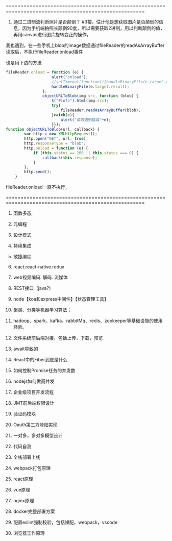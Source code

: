 =====================================================================================================
1. 通过二进制流判断照片是否颠倒？
#3楼，估计他是想获取图片是否颠倒的信息，因为手机端拍照长颠倒90度，所以需要获取2进制，用以判断颠倒的值，再用canvas进行图片旋转变正的操作，

我也遇到，在一些手机上blob的image数据通过fileReader的readAsArrayBuffer读取后，不执行fileReader.onload事件

也是用下边的方法
``` js
fileReader.onload = function (e) {
                    alert("onload");
                    //setTimeout(function(){handleBinaryFile(e.target.result);},5000);
                    handleBinaryFile(e.target.result);
                };
                objectURLToBlob(img.src, function (blob) {
                    $("#info").html(img.src);
                    try{
                        fileReader.readAsArrayBuffer(blob);
                    }catch(e){
                        alert("读取遇到错误"+e);
                    }});
function objectURLToBlob(url, callback) {
        var http = new XMLHttpRequest();
        http.open("GET", url, true);
        http.responseType = "blob";
        http.onload = function (e) {
            if (this.status == 200 || this.status === 0) {
                callback(this.response);
            }
        };
        http.send();
    }
```

fileReader.onload一直不执行，

=====================================================================================================

1. 函数多态,
2. 元编程
3. 设计模式
4. 持续集成
5. 敏捷编程

7. react.react-native.redux
8. web视频编码. 解码. 流媒体
9. REST接口（java?）

10. node【koa和express中间件】【状态管理工具】

11. 聚类、分类等机器学习算法；

12. hadoop、spark、kafka、rabbitMq、redis、zookeeper等基础设施的使用经验。

13. 文件系统前后端对接，包括上传，下载，预览

14. await导致的

15. React中的Fiber到底是什么

16. 如何控制Promise任务的并发数

17. nodejs如何做高并发

18. 企业级项目开发流程

19. JMT前后端权限设计

20. 验证码模块

21. Oauth第三方登陆实现

22. 一对多，多对多模型设计

23. 代码自测

24. 全栈部署上线

25. webpack打包原理

26. react原理

27. vue原理

28. nginx原理

29. docker完整部署方案

30. 配置eslint强制校验，包括裸配，webpack，vscode

31. 浏览器工作原理

